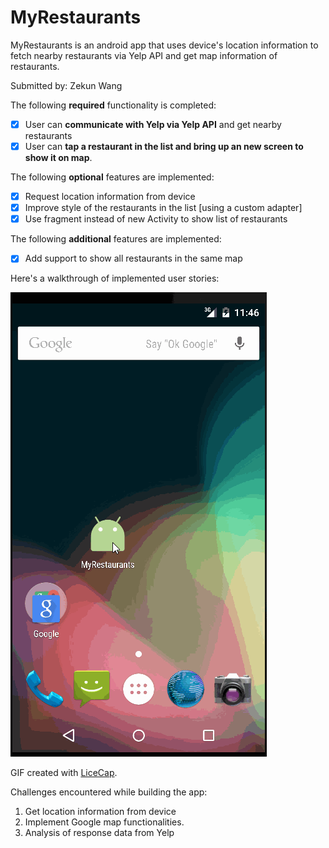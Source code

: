 # MyRestaurants

MyRestaurants is an android app that uses device's location information to fetch nearby restaurants via Yelp API and get map information of restaurants.

Submitted by: Zekun Wang

The following **required** functionality is completed:

* [x] User can **communicate with Yelp via Yelp API** and get nearby restaurants
* [x] User can **tap a restaurant in the list and bring up an new screen to show it on map**.

The following **optional** features are implemented:

* [x] Request location information from device
* [x] Improve style of the restaurants in the list [using a custom adapter]
* [x] Use fragment instead of new Activity to show list of restaurants

The following **additional** features are implemented:
* [x] Add support to show all restaurants in the same map

Here's a walkthrough of implemented user stories:

![Video Walkthrough](MyRestaurants.gif)

GIF created with [LiceCap](http://www.cockos.com/licecap/).

Challenges encountered while building the app:

1. Get location information from device
2. Implement Google map functionalities.
3. Analysis of response data from Yelp
